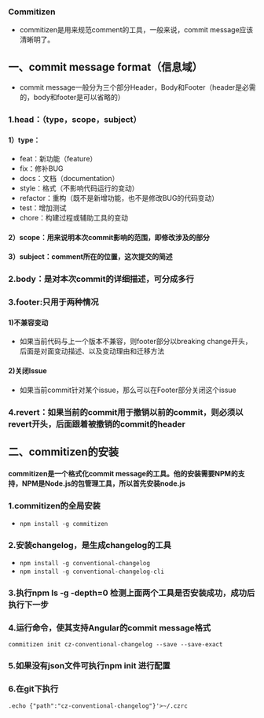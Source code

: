 ### Commitizen
* commitizen是用来规范comment的工具，一般来说，commit message应该清晰明了。
## 一、commit message format（信息域）
* commit message一般分为三个部分Header，Body和Footer（header是必需的，body和footer是可以省略的）
### 1.head：（type，scope，subject）
#### 1）type：
* feat：新功能（feature）
* fix：修补BUG
* docs：文档（documentation）
* style：格式（不影响代码运行的变动）
* refactor：重构（既不是新增功能，也不是修改BUG的代码变动）
* test：增加测试
* chore：构建过程或辅助工具的变动
#### 2）scope：用来说明本次commit影响的范围，即修改涉及的部分
#### 3）subject：comment所在的位置，这次提交的简述
### 2.body：是对本次commit的详细描述，可分成多行
### 3.footer:只用于两种情况
#### 1)不兼容变动
* 如果当前代码与上一个版本不兼容，则footer部分以breaking change开头，后面是对面变动描述、以及变动理由和迁移方法
#### 2)关闭lssue
* 如果当前commit针对某个issue，那么可以在Footer部分关闭这个issue
### 4.revert：如果当前的commit用于撤销以前的commit，则必须以revert开头，后面跟着被撤销的commit的header
## 二、commitizen的安装
#### commitizen是一个格式化commit message的工具。他的安装需要NPM的支持，NPM是Node.js的包管理工具，所以首先安装node.js
### 1.commitizen的全局安装
* `npm install -g commitizen`
### 2.安装changelog，是生成changelog的工具
* `npm install -g conventional-changelog`
* `npm install -g conventional-changelog-cli`

### 3.执行npm ls -g -depth=0 检测上面两个工具是否安装成功，成功后执行下一步
### 4.运行命令，使其支持Angular的commit message格式
`commitizen init cz-conventional-changelog --save --save-exact`
### 5.如果没有json文件可执行npm init 进行配置
### 6.在git下执行
`.echo {"path":"cz-conventional-changelog"}'>~/.czrc`